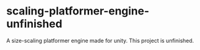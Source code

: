 # scaling-platformer-engine-unfinished
A size-scaling platformer engine made for unity. This project is unfinished.
